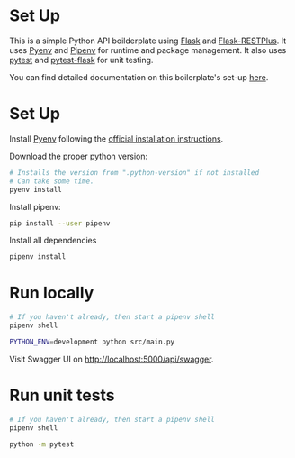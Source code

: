 # Set Up

This is a simple Python API boilderplate
using [Flask](http://flask.pocoo.org/) and [Flask-RESTPlus](https://flask-restplus.readthedocs.io/en/stable/).
It uses [Pyenv](https://github.com/pyenv/pyenv) and [Pipenv](https://pipenv.readthedocs.io/en/latest/)
for runtime and package management.
It also uses [pytest](https://docs.pytest.org/en/latest/) and [pytest-flask](https://pytest-flask.readthedocs.io/en/latest/)
for unit testing.

You can find detailed documentation on this boilerplate's set-up [here](https://nikgrozev.com/2018/10/12/python-api-with-flask-and-flask-restplus/). 

# Set Up

Install [Pyenv](https://github.com/pyenv/pyenv) following the [official installation instructions](https://github.com/pyenv/pyenv#installation).

Download the proper python version:

```bash
# Installs the version from ".python-version" if not installed 
# Can take some time.
pyenv install
```

Install pipenv:

```bash
pip install --user pipenv
```

Install all dependencies

```bash
pipenv install
```

# Run locally

```bash
# If you haven't already, then start a pipenv shell
pipenv shell

PYTHON_ENV=development python src/main.py
```

Visit Swagger UI on [http://localhost:5000/api/swagger](http://localhost:5000/api/swagger).

# Run unit tests


```bash
# If you haven't already, then start a pipenv shell
pipenv shell

python -m pytest
```